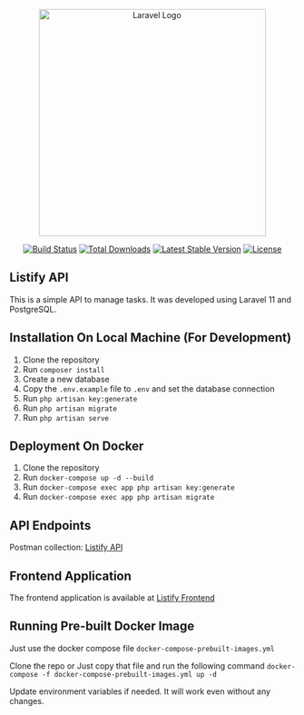 <p align="center"><a href="https://laravel.com" target="_blank"><img src="https://raw.githubusercontent.com/laravel/art/master/logo-lockup/5%20SVG/2%20CMYK/1%20Full%20Color/laravel-logolockup-cmyk-red.svg" width="400" alt="Laravel Logo"></a></p>

<p align="center">
<a href="https://github.com/laravel/framework/actions"><img src="https://github.com/laravel/framework/workflows/tests/badge.svg" alt="Build Status"></a>
<a href="https://packagist.org/packages/laravel/framework"><img src="https://img.shields.io/packagist/dt/laravel/framework" alt="Total Downloads"></a>
<a href="https://packagist.org/packages/laravel/framework"><img src="https://img.shields.io/packagist/v/laravel/framework" alt="Latest Stable Version"></a>
<a href="https://packagist.org/packages/laravel/framework"><img src="https://img.shields.io/packagist/l/laravel/framework" alt="License"></a>
</p>

## Listify API

This is a simple API to manage tasks. It was developed using Laravel 11 and PostgreSQL.

## Installation On Local Machine (For Development)

1. Clone the repository
2. Run `composer install`
3. Create a new database
4. Copy the `.env.example` file to `.env` and set the database connection
5. Run `php artisan key:generate`
6. Run `php artisan migrate`
7. Run `php artisan serve`

## Deployment On Docker

1. Clone the repository
2. Run `docker-compose up -d --build`
3. Run `docker-compose exec app php artisan key:generate`
4. Run `docker-compose exec app php artisan migrate`

## API Endpoints

Postman collection: [Listify API](https://documenter.getpostman.com/view/28454077/2sAYBRFtpp)

## Frontend Application

The frontend application is available at [Listify Frontend](https://github.com/talhafakhar/task-list-react)

## Running Pre-built Docker Image

Just use the docker compose file
`docker-compose-prebuilt-images.yml`

Clone the repo or Just copy that file and run the following command
`docker-compose -f docker-compose-prebuilt-images.yml up -d`

Update environment variables if needed. It will work even without any changes.

